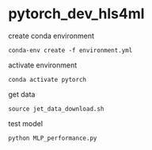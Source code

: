 # pytorch_dev_hls4ml

create conda environment
```
conda-env create -f environment.yml
```

activate environment
```
conda activate pytorch
```

get data
```
source jet_data_download.sh
```

test model
```
python MLP_performance.py
```
